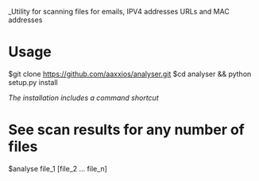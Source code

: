 _Utility for scanning files for emails, IPV4 addresses URLs and MAC addresses 


# Usage 
$git clone https://github.com/aaxxios/analyser.git
$cd analyser && python setup.py install 

*The installation includes a command shortcut*

# See scan results for any number of files 
$analyse file_1 [file_2 ... file_n] 

